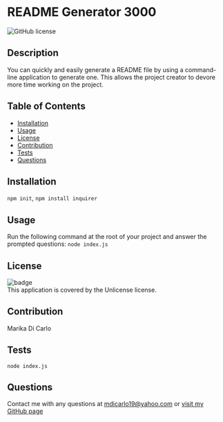 
  # README Generator 3000
  ![GitHub license](https://img.shields.io/badge/license-Unlicense-blue.svg)

  ## Description
  You can quickly and easily generate a README file by using a command-line application to generate one. This allows the project creator to devore more time working on the project.

  ## Table of Contents
  * [Installation](#installation)
  * [Usage](#usage)
  * [License](#license)
  * [Contribution](#contribution)
  * [Tests](#tests)
  * [Questions](#questions)

  ## Installation
  `npm init`, `npm install inquirer`

  ## Usage
  Run the following command at the root of your project and answer the prompted questions: `node index.js`

  ## License
  ![badge](https://img.shields.io/badge/license-Unlicense-brightgreen)
  <br />
  This application is covered by the Unlicense license.
  
  ## Contribution
  Marika Di Carlo

  ## Tests
  `node index.js`

  ## Questions
  Contact me with any questions at mdicarlo19@yahoo.com or [visit my GitHub page](https://github.com/marikadicarlo)
